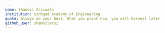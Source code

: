 ```yaml
---
name: Shamoil Arsiwala
institution: Sinhgad Academy of Engineering
quote: Always do your best. What you plant now, you will harvest later.
github_user: shamoilarsi
---
```


